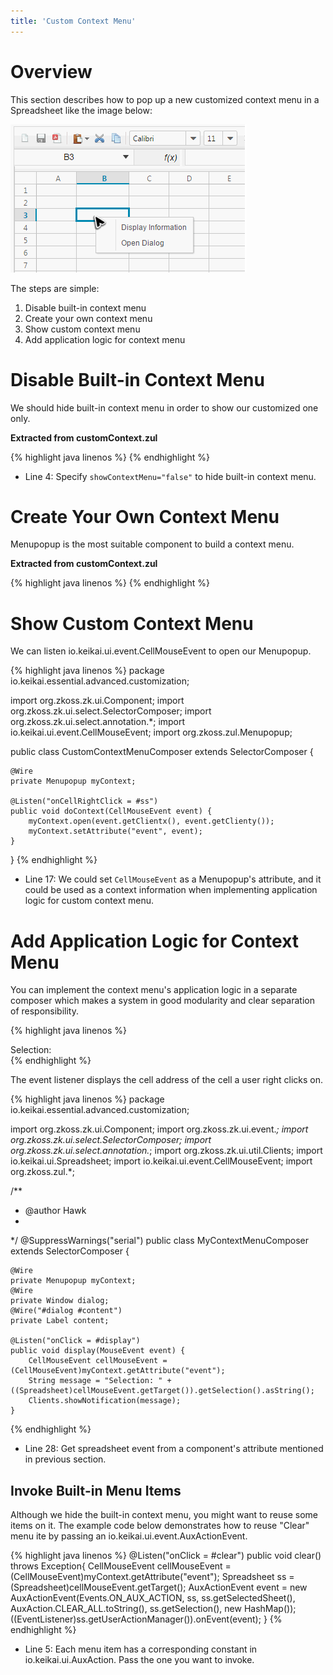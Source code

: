 ```yaml
---
title: 'Custom Context Menu'
---
```


# Overview

This section describes how to pop up a new customized context menu in a
Spreadsheet like the image below:

![ center](/assets/images/dev-ref/zss-essentials-customContextMenu.png " center")

The steps are simple:

1.  Disable built-in context menu
2.  Create your own context menu
3.  Show custom context menu
4.  Add application logic for context menu

# Disable Built-in Context Menu

We should hide built-in context menu in order to show our customized one
only.

**Extracted from customContext.zul**

{% highlight java linenos %}
    <window apply="io.keikai.essential.advanced.customization.CustomContextMenuComposer"
        width="100%" height="100%">
        <spreadsheet id="ss" width="100%" height="100%" showFormulabar="true"
            showContextMenu="false" showToolbar="true" showSheetbar="true" maxVisibleRows="100"
            maxVisibleColumns="20" src="/WEB-INF/books/blank.xlsx" />
    <!-- other components -->
    </window>
{% endhighlight %}

  - Line 4: Specify `showContextMenu="false"` to hide built-in context
    menu.

# Create Your Own Context Menu

Menupopup is the most suitable component to build a context menu.

**Extracted from customContext.zul**

{% highlight java linenos %}
            <menupopup id="myContext">
                <menuitem id="display" label="Display Information" />
                <menuitem id="open" label="Open Dialog" />
            </menupopup>
{% endhighlight %}

# Show Custom Context Menu

We can listen
<javadoc directory="keikai">io.keikai.ui.event.CellMouseEvent</javadoc>
to open our Menupopup.

{% highlight java linenos %}
package io.keikai.essential.advanced.customization;

import org.zkoss.zk.ui.Component;
import org.zkoss.zk.ui.select.SelectorComposer;
import org.zkoss.zk.ui.select.annotation.*;
import io.keikai.ui.event.CellMouseEvent;
import org.zkoss.zul.Menupopup;

public class CustomContextMenuComposer extends SelectorComposer<Component> {

    @Wire
    private Menupopup myContext;

    @Listen("onCellRightClick = #ss")
    public void doContext(CellMouseEvent event) {
        myContext.open(event.getClientx(), event.getClienty());
        myContext.setAttribute("event", event);
    }
}
{% endhighlight %}

  - Line 17: We could set `CellMouseEvent` as a Menupopup's attribute,
    and it could be used as a context information when implementing
    application logic for custom context menu.

# Add Application Logic for Context Menu

You can implement the context menu's application logic in a separate
composer which makes a system in good modularity and clear separation of
responsibility.

{% highlight java linenos %}
        <div apply="io.keikai.essential.advanced.customization.MyContextMenuComposer">
            <menupopup id="myContext">
                <menuitem id="display" label="Display Information" />
                <menuitem id="open" label="Open Dialog" />
            </menupopup>
            <window id="dialog" title="My Dialog" mode="overlapped" closable="true"
                visible="false">
                Selection:
                <label id="content"></label>
            </window>
        </div>
{% endhighlight %}

The event listener displays the cell address of the cell a user right
clicks on.

{% highlight java linenos %}
package io.keikai.essential.advanced.customization;

import org.zkoss.zk.ui.Component;
import org.zkoss.zk.ui.event.*;
import org.zkoss.zk.ui.select.SelectorComposer;
import org.zkoss.zk.ui.select.annotation.*;
import org.zkoss.zk.ui.util.Clients;
import io.keikai.ui.Spreadsheet;
import io.keikai.ui.event.CellMouseEvent;
import org.zkoss.zul.*;

/**
 * @author Hawk
 *
 */
@SuppressWarnings("serial")
public class MyContextMenuComposer extends SelectorComposer<Component> {

    @Wire
    private Menupopup myContext;
    @Wire
    private Window dialog;
    @Wire("#dialog #content")
    private Label content;

    @Listen("onClick = #display")
    public void display(MouseEvent event) {
        CellMouseEvent cellMouseEvent = (CellMouseEvent)myContext.getAttribute("event");
        String message = "Selection: " + ((Spreadsheet)cellMouseEvent.getTarget()).getSelection().asString();
        Clients.showNotification(message);
    }
{% endhighlight %}

  - Line 28: Get spreadsheet event from a component's attribute
    mentioned in previous section.

## Invoke Built-in Menu Items

Although we hide the built-in context menu, you might want to reuse some
items on it. The example code below demonstrates how to reuse "Clear"
menu ite by passing an
<javadoc directory='zss'>io.keikai.ui.event.AuxActionEvent</javadoc>.

{% highlight java linenos %}
    @Listen("onClick = #clear")
    public void clear() throws Exception{
        CellMouseEvent cellMouseEvent = (CellMouseEvent)myContext.getAttribute("event");
        Spreadsheet ss = (Spreadsheet)cellMouseEvent.getTarget();
        AuxActionEvent event = new AuxActionEvent(Events.ON_AUX_ACTION, ss, ss.getSelectedSheet(), 
                AuxAction.CLEAR_ALL.toString(), ss.getSelection(), new HashMap());
        ((EventListener)ss.getUserActionManager()).onEvent(event);
    }
{% endhighlight %}

  - Line 5: Each menu item has a corresponding constant in
    <javadoc directory='zss'>io.keikai.ui.AuxAction</javadoc>. Pass
    the one you want to invoke.
